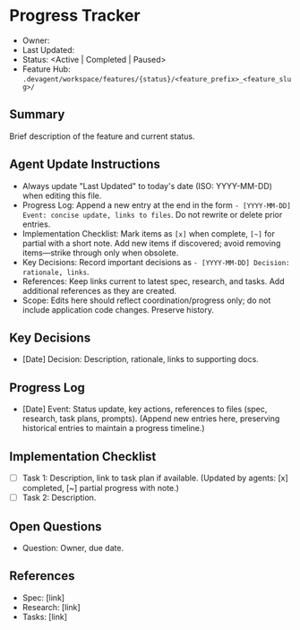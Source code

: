 # <Feature Name> Progress Tracker

- Owner: <DRI>
- Last Updated: <YYYY-MM-DD>
- Status: <Active | Completed | Paused>
- Feature Hub: `.devagent/workspace/features/{status}/<feature_prefix>_<feature_slug>/`

## Summary
Brief description of the feature and current status.

## Agent Update Instructions
- Always update "Last Updated" to today's date (ISO: YYYY-MM-DD) when editing this file.
- Progress Log: Append a new entry at the end in the form `- [YYYY-MM-DD] Event: concise update, links to files`. Do not rewrite or delete prior entries.
- Implementation Checklist: Mark items as `[x]` when complete, `[~]` for partial with a short note. Add new items if discovered; avoid removing items—strike through only when obsolete.
- Key Decisions: Record important decisions as `- [YYYY-MM-DD] Decision: rationale, links`.
- References: Keep links current to latest spec, research, and tasks. Add additional references as they are created.
- Scope: Edits here should reflect coordination/progress only; do not include application code changes. Preserve history.

## Key Decisions
- [Date] Decision: Description, rationale, links to supporting docs.

## Progress Log
- [Date] Event: Status update, key actions, references to files (spec, research, task plans, prompts).
(Append new entries here, preserving historical entries to maintain a progress timeline.)

## Implementation Checklist
- [ ] Task 1: Description, link to task plan if available. (Updated by agents: [x] completed, [~] partial progress with note.)
- [ ] Task 2: Description.

## Open Questions
- Question: Owner, due date.

## References
- Spec: [link]
- Research: [link]
- Tasks: [link]
